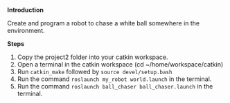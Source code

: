**Introduction**

Create and program a robot to chase a white ball somewhere in the environment.

**Steps**
1. Copy the project2 folder into your catkin workspace.
2. Open a terminal in the catkin workspace (cd ~/home/workspace/catkin)
3. Run ```catkin_make``` followed by ```source devel/setup.bash```
4. Run the command ```roslaunch my_robot world.launch``` in the terminal.
5. Run the command ```roslaunch ball_chaser ball_chaser.launch``` in the terminal.
